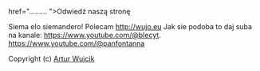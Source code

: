 <a> href="......... ">Odwiedź naszą stronę</a>

Siema elo siemandero!
Polecam http://wujo.eu
Jak sie podoba to daj suba na kanale:
https://www.youtube.com/@blecyt.
https://www.youtube.com/@panfontanna

Copyright (c) [Artur Wujcik](http://wujo.eu)
